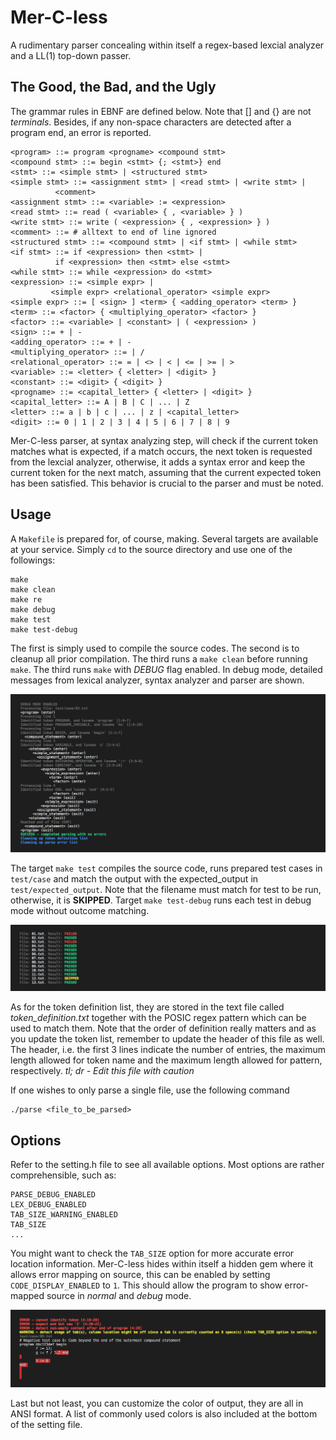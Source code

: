 # Mer-C-less
A rudimentary parser concealing within itself a regex-based lexcial analyzer and a LL(1) top-down passer.

## The Good, the Bad, and the Ugly
The grammar rules in EBNF are defined below. Note that [] and {} are not _terminals_. Besides, if any non-space characters are detected after a program end, an error is reported.

	<program> ::= program <progname> <compound stmt>
	<compound stmt> ::= begin <stmt> {; <stmt>} end
	<stmt> ::= <simple stmt> | <structured stmt>
	<simple stmt> ::= <assignment stmt> | <read stmt> | <write stmt> |
			  <comment>
	<assignment stmt> ::= <variable> := <expression>
	<read stmt> ::= read ( <variable> { , <variable> } )
	<write stmt> ::= write ( <expression> { , <expression> } )
 	<comment> ::= # alltext to end of line ignored
 	<structured stmt> ::= <compound stmt> | <if stmt> | <while stmt>
 	<if stmt> ::= if <expression> then <stmt> |
 		      if <expression> then <stmt> else <stmt>
 	<while stmt> ::= while <expression> do <stmt>
 	<expression> ::= <simple expr> |
 			 <simple expr> <relational_operator> <simple expr>
	<simple expr> ::= [ <sign> ] <term> { <adding_operator> <term> }
	<term> ::= <factor> { <multiplying_operator> <factor> }
	<factor> ::= <variable> | <constant> | ( <expression> )
	<sign> ::= + | -
	<adding_operator> ::= + | -
	<multiplying_operator> ::= | /
	<relational_operator> ::= = | <> | < | <= | >= | >
	<variable> ::= <letter> { <letter> | <digit> }
	<constant> ::= <digit> { <digit> }
	<progname> ::= <capital_letter> { <letter> | <digit> }
	<capital_letter> ::= A | B | C | ... | Z
	<letter> ::= a | b | c | ... | z | <capital_letter>
	<digit> ::= 0 | 1 | 2 | 3 | 4 | 5 | 6 | 7 | 8 | 9

Mer-C-less parser, at syntax analyzing step, will check if the current token matches what is expected, if a match occurs, the next token is requested from the lexcial analyzer, otherwise, it adds a syntax error and keep the current token for the next match, assuming that the current expected token has been satisfied. This behavior is crucial to the parser and must be noted.

## Usage
A `Makefile` is prepared for, of course, making. Several targets are available at your service. Simply `cd` to the source directory and use one of the followings:

```
make
make clean
make re
make debug
make test
make test-debug
```

The first is simply used to compile the source codes. The second is to cleanup all prior compilation. The third runs a `make clean` before running `make`. The third runs `make` with _DEBUG_ flag enabled. In debug mode, detailed messages from lexical analyzer, syntax analyzer and parser are shown. 

![](images/make_debug.png)

The target `make test` compiles the source code, runs prepared test cases in `test/case` and match the output with the expected_output in `test/expected_output`. Note that the filename must match for test to be run, otherwise, it is __SKIPPED__. Target `make test-debug` runs each test in debug mode without outcome matching.

![](images/make_test.png)

As for the token definition list, they are stored in the text file called _token_definition.txt_ together with the POSIC regex pattern which can be used to match them. Note that the order of definition really matters and as you update the token list, remember to update the header of this file as well. The header, i.e. the first 3 lines indicate the number of entries, the maximum length allowed for token name and the maximum length allowed for pattern, respectively. _tl; dr - Edit this file with caution_

If one wishes to only parse a single file, use the following command

```
./parse <file_to_be_parsed>
```

## Options
Refer to the setting.h file to see all available options. Most options are rather comprehensible, such as:
```
PARSE_DEBUG_ENABLED
LEX_DEBUG_ENABLED
TAB_SIZE_WARNING_ENABLED
TAB_SIZE
...	
```
You might want to check the `TAB_SIZE` option for more accurate error location information. Mer-C-less hides within itself a hidden gem where it allows error mapping on source, this can be enabled by setting `CODE_DISPLAY_ENABLED` to `1`. This should allow the program to show error-mapped source in _normal_ and _debug_ mode.

![](images/error_mapping_source.png)

Last but not least, you can customize the color of output, they are all in ANSI format. A list of commonly used colors is also included at the bottom of the setting file.